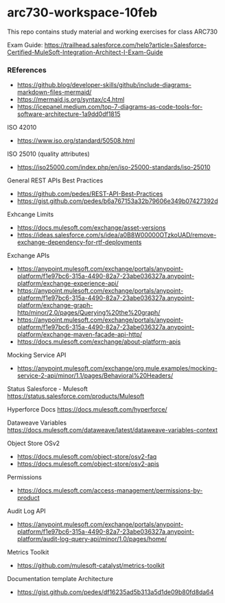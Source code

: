 # arc730-workspace-10feb
This repo contains study material and working exercises for class ARC730

Exam Guide: https://trailhead.salesforce.com/help?article=Salesforce-Certified-MuleSoft-Integration-Architect-I-Exam-Guide


### REferences

- https://github.blog/developer-skills/github/include-diagrams-markdown-files-mermaid/
- https://mermaid.js.org/syntax/c4.html
- https://icepanel.medium.com/top-7-diagrams-as-code-tools-for-software-architecture-1a9dd0df1815

ISO 42010 
- https://www.iso.org/standard/50508.html

ISO 25010 (quality attributes)
- https://iso25000.com/index.php/en/iso-25000-standards/iso-25010

General REST APIs Best Practices
- https://github.com/pedes/REST-API-Best-Practices
- https://gist.github.com/pedes/b6a767153a32b79606e349b07427392d

Exhcange Limits
- https://docs.mulesoft.com/exchange/asset-versions
- https://ideas.salesforce.com/s/idea/a0B8W00000OTzkoUAD/remove-exchange-dependency-for-rtf-deployments

Exchange APIs
- https://anypoint.mulesoft.com/exchange/portals/anypoint-platform/f1e97bc6-315a-4490-82a7-23abe036327a.anypoint-platform/exchange-experience-api/
- https://anypoint.mulesoft.com/exchange/portals/anypoint-platform/f1e97bc6-315a-4490-82a7-23abe036327a.anypoint-platform/exchange-graph-http/minor/2.0/pages/Querying%20the%20graph/
- https://anypoint.mulesoft.com/exchange/portals/anypoint-platform/f1e97bc6-315a-4490-82a7-23abe036327a.anypoint-platform/exchange-maven-facade-api-http/
- https://docs.mulesoft.com/exchange/about-platform-apis

Mocking Service API
- https://anypoint.mulesoft.com/exchange/org.mule.examples/mocking-service-2-api/minor/1.1/pages/Behavioral%20Headers/

Status Salesforce - Mulesoft
https://status.salesforce.com/products/Mulesoft

Hyperforce Docs
https://docs.mulesoft.com/hyperforce/

Dataweave Variables
https://docs.mulesoft.com/dataweave/latest/dataweave-variables-context

Object Store OSv2
- https://docs.mulesoft.com/object-store/osv2-faq
- https://docs.mulesoft.com/object-store/osv2-apis

Permissions
- https://docs.mulesoft.com/access-management/permissions-by-product

Audit Log API
- https://anypoint.mulesoft.com/exchange/portals/anypoint-platform/f1e97bc6-315a-4490-82a7-23abe036327a.anypoint-platform/audit-log-query-api/minor/1.0/pages/home/

Metrics Toolkit
- https://github.com/mulesoft-catalyst/metrics-toolkit

Documentation template Architecture
- https://gist.github.com/pedes/df16235ad5b313a5d1de09b80fd8da64 
